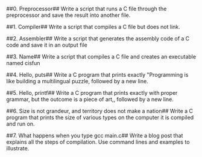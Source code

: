 ##0. Preprocessor##
Write a script that runs a C file through the preprocessor and save the result into another file.

##1. Compiler##
Write a script that compiles a C file but does not link.

##2. Assembler##
Write a script that generates the assembly code of a C code and save it in an output file

##3. Name##
Write a script that compiles a C file and creates an executable named cisfun

##4. Hello, puts##
Write a C program that prints exactly "Programming is like building a multilingual puzzle, followed by a new line.

##5. Hello, printf##
Write a C program that prints exactly with proper grammar, but the outcome is a piece of art,, followed by a new line.

##6. Size is not grandeur, and territory does not make a nation##
Write a C program that prints the size of various types on the computer it is compiled and run on.

##7. What happens when you type gcc main.c##
Write a blog post that explains all the steps of compilation. Use command lines and examples to illustrate.